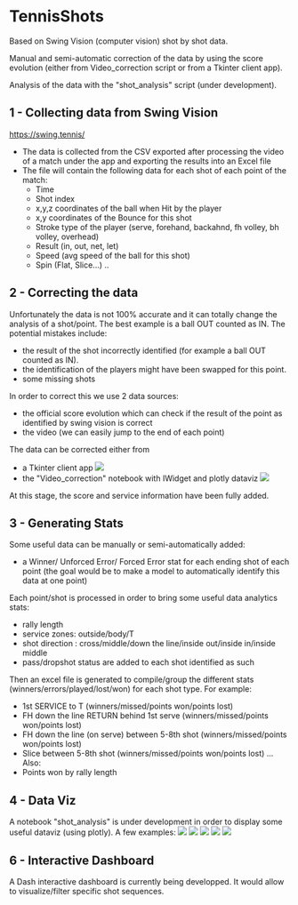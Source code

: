 # TennisShots
Based on Swing Vision (computer vision)  shot by shot data.

Manual and semi-automatic correction of the data by using the score evolution (either from Video_correction script or from a Tkinter client app).

Analysis of the data with the "shot_analysis" script (under development).

## 1 - Collecting data from Swing Vision
https://swing.tennis/
- The data is collected from the CSV exported after processing the video of a match under the app and exporting the results into an Excel file
- The file will contain the following data for each shot of each point of the match:
    - Time
    - Shot index
    - x,y,z coordinates of the ball when Hit by the player
    - x,y coordinates of the Bounce for this shot
    - Stroke type of the player (serve, forehand, backahnd, fh volley, bh volley, overhead)
    - Result (in, out, net, let)
    - Speed (avg speed of the ball for this shot)
    - Spin (Flat, Slice...)
    ..

## 2 - Correcting the data 
Unfortunately the data is not 100% accurate and it can totally change the analysis of a shot/point.
The best example is a ball OUT counted as IN.
The potential mistakes include:
- the result of the shot incorrectly identified (for example a ball OUT counted as IN).
- the identification of the players might have been swapped for this point.
- some missing shots

In order to correct this we use 2 data sources:
- the official score evolution which can check if the result of the point as identified by swing vision is correct
- the video (we can easily jump to the end of each point)

The data can be corrected either from
- a Tkinter client app 
 ![](https://github.com/damienld/TennisShots/blob/main/img/readme/tkinter.png)
- the "Video_correction" notebook with IWidget and plotly dataviz
 ![](https://github.com/damienld/TennisShots/blob/main/img/readme/video_correction.png)

At this stage, the score and service information have been fully added.

## 3 - Generating Stats
Some useful data can be manually or semi-automatically added:
- a Winner/ Unforced Error/ Forced Error stat for each ending shot of each point (the goal would be to make a model to automatically identify this data at one point)

Each point/shot is processed in order to bring some useful data analytics stats:
- rally length
- service zones: outside/body/T
- shot direction : cross/middle/down the line/inside out/inside in/inside middle   
- pass/dropshot status are added to each shot identified as such

Then an excel file is generated to compile/group the different stats (winners/errors/played/lost/won) for each shot type.
For example:
- 1st SERVICE to T (winners/missed/points won/points lost)
- FH down the line RETURN behind 1st serve (winners/missed/points won/points lost)
- FH down the line (on serve) between 5-8th shot (winners/missed/points won/points lost)
- Slice between 5-8th shot (winners/missed/points won/points lost) 
...
Also:
- Points won by rally length 

## 4 - Data Viz
A notebook "shot_analysis" is under development in order to display some useful dataviz (using plotly).
A few examples:
![](https://github.com/damienld/TennisShots/blob/main/img/readme/shot_analysis1.png)
![](https://github.com/damienld/TennisShots/blob/main/img/readme/shot_analysis2.png)
![](https://github.com/damienld/TennisShots/blob/main/img/readme/shot_analysis3.png)
![](https://github.com/damienld/TennisShots/blob/main/img/readme/shot_analysis4.png)
![](https://github.com/damienld/TennisShots/blob/main/img/readme/shot_analysis5.png)

## 6 - Interactive Dashboard
A Dash interactive dashboard is currently being developped.
It would allow to visualize/filter specific shot sequences. 
